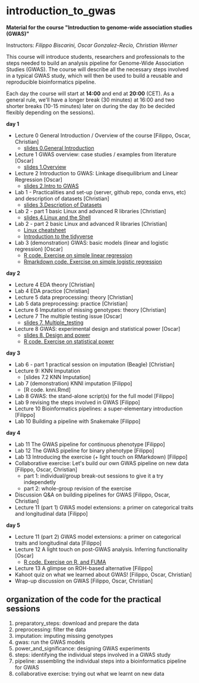 # introduction_to_gwas

**Material for the course "Introduction to genome-wide association studies (GWAS)"**

Instructors: *Filippo Biscarini, Oscar Gonzalez-Recio, Christian Werner*

This course will introduce students, researchers and professionals to the steps needed to build an analysis pipeline for Genome-Wide Association Studies (GWAS). The course will describe all the necessary steps involved in a typical GWAS study, which will then be used to build a reusable and reproducible bioinformatics pipeline.

Each day the course will start at **14:00** and end at **20:00** (CET).
As a general rule, we'll have a longer break (30 minutes) at 16:00 and two shorter breaks (10-15 minutes) later on during the day (to be decided flexibly depending on the sessions). 

<!-- timetable: [here](https://docs.google.com/spreadsheets/d/1Cy8vBD6I_no8UPzYPU9bz7ASWyI3bc4Y9vcdr5S1TBw/edit#gid=0) -->

**day 1**

- Lecture 0	General Introduction / Overview of the course [Filippo, Oscar, Christian]
    - [slides 0.General Introduction](slides/1.General_Introduction.pdf)
- Lecture 1	GWAS overview: case studies / examples from literature [Oscar]
    - [slides 1.Overview](slides/Lecture1.pdf)
- Lecture 2	Introduction to GWAS: Linkage disequilibrium and Linear Regression [Oscar]
    - [slides 2.Intro to GWAS](slides/Lecture2.pdf)
- Lab 1 - Practicalities and set-up (server, github repo, conda envs, etc) and description of datasets [Christian]
    - [slides 3.Description of Datasets](slides/Description_of_datasets.pdf)
- Lab 2 - part 1 basic Linux and advanced R libraries [Christian]
    - [slides 4.Linux and the Shell](slides/4.Linux_and_the_Shell.pdf)
- Lab 2 - part 2 basic Linux and advanced R libraries [Christian]
    - [Linux cheatsheet](slides/Linux_cheatsheet.pdf)
    - [Introduction to the tidyverse](slides/Tidyverse_Intro.html)
- Lab 3 (demonstration) GWAS: basic models (linear and logistic regression) [Oscar]
    - [R code. Exercise on simple linear regression](basic_model/1.Basis_of_linear_regression.R) 
    - [Rmarkdown code. Exercise on simple logistic regression](basic_model/2.exercise.Basis_of_logistic_regression.Rmd)


**day 2**

- Lecture 4 EDA theory [Christian]
- Lab 4 EDA practice [Christian]
- Lecture 5 data preprocessing: theory [Christian]
- Lab 5 data preprocessing: practice [Christian]
- Lecture 6	Imputation of missing genotypes: theory [Christian]
- Lecture 7 The multiple testing issue [Oscar]
    - [slides 7. Multiple_testing](slides/7.MultipleTesting.pdf)
- Lecture 8 GWAS: experimental design and statistical power [Oscar]
    - [slides 8. Design and power](slides/8.Experimental_design_and_statistical_power.pdf)
    - [R code. Exercise on statistical power](5.power_and_significance/StatisticalPower_exercise.R)


**day 3**

- Lab 6 - part 1 practical session on imputation (Beagle) [Christian]
- Lecture 9: KNN Imputation 
    - [slides 7.2 KNN Imputation]
- Lab 7 (demonstration) KNNI imputation [Filippo]
    - [R code. knni.Rmd]
- Lab 8 GWAS: the stand-alone script(s) for the full model [Filippo]
- Lab 9 revising the steps involved in GWAS [Filippo]
- Lecture 10 Bioinformatics pipelines: a super-elementary introduction [Filippo]
- Lab 10 Building a pipeline with Snakemake [Filippo]

**day 4**

- Lab 11 The GWAS pipeline for continuous phenotype [Filippo]
- Lab 12 The GWAS pipeline for binary phenotype [Filippo]
- Lab 13 Introducing the exercise (+ light touch on RMarkdown) [Filippo]
- Collaborative exercise: Let's build our own GWAS pipeline on new data [Filippo, Oscar, Christian]
    - part 1: individual/group break-out sessions to give it a try independetly
    - part 2: whole-group revision of the exercise
- Discussion Q&A on building pipelines for GWAS [Filippo, Oscar, Christian]
- Lecture 11 (part 1) GWAS model extensions: a primer on categorical traits and longitudinal data [Filippo]

**day 5**

- Lecture 11 (part 2) GWAS model extensions: a primer on categorical traits and longitudinal data [Filippo]
- Lecture 12 A light touch on post-GWAS analysis. Inferring functionality [Oscar]
    - [R code. Exercise on R, and FUMA](functional_analysis/getGenesFromSNP.R)
- Lecture 13 A glimpse on ROH-based alternative [Filippo]
- Kahoot quiz on what we learned about GWAS! [Filippo, Oscar, Christian]
- Wrap-up discussion on GWAS [Filippo, Oscar, Christian]

## organization of the code for the practical sessions

1. preparatory_steps: download and prepare the data
2. preprocessing: filter the data
3. imputation: imputing missing genotypes
4. gwas: run the GWAS models
5. power_and_significance: designing GWAS experiments
6. steps: identifying the individual steps involved in a GWAS study
7. pipeline: assembling the individual steps into a bioinformatics pipeline for GWAS
8. collaborative exercise: trying out what we learnt on new data

